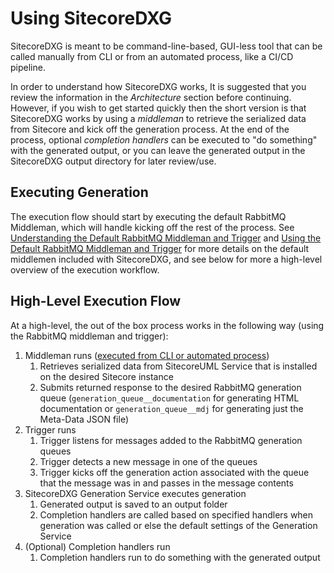 # Using SitecoreDXG

SitecoreDXG is meant to be command-line-based, GUI-less tool that can be called manually from CLI or from an automated process, like a CI/CD pipeline.

In order to understand how SitecoreDXG works, It is suggested that you review the information in the _Architecture_ section before continuing. However, if you wish to get started quickly then the short version is that SitecoreDXG works by using a _middleman_ to retrieve the serialized data from Sitecore and kick off the generation process. At the end of the process, optional _completion handlers_ can be executed to "do something" with the generated output, or you can leave the generated output in the SitecoreDXG output directory for later review/use.

## Executing Generation

The execution flow should start by executing the default RabbitMQ Middleman, which will handle kicking off the rest of the process. See [Understanding the Default RabbitMQ Middleman and Trigger](/architecture/components-overview/understanding-the-default-rabbitmq-middleman-and-trigger.md) and [Using the Default RabbitMQ Middleman and Trigger](/getting-started/using-sitecoredxg/using-the-default-rabbitmq-middleman-and-trigger.md) for more details on the default middlemen included with SitecoreDXG, and see below for more a high-level overview of the execution workflow. 

## High-Level Execution Flow

At a high-level, the out of the box process works in the following way \(using the RabbitMQ middleman and trigger\):

1. Middleman runs \([executed from CLI or automated process](/getting-started/using-sitecoredxg/using-the-default-rabbitmq-middleman-and-trigger.md)\)
   1. Retrieves serialized data from SitecoreUML Service that is installed on the desired Sitecore instance
   2. Submits returned response to the desired RabbitMQ generation queue \(`generation_queue__documentation` for generating HTML documentation or `generation_queue__mdj` for generating just the Meta-Data JSON file\)
2. Trigger runs
   1. Trigger listens for messages added to the RabbitMQ generation queues
   2. Trigger detects a new message in one of the queues
   3. Trigger kicks off the generation action associated with the queue that the message was in and passes in the message contents
3. SitecoreDXG Generation Service executes generation
   1. Generated output is saved to an output folder
   2. Completion handlers are called based on specified handlers when generation was called or else the default settings of the Generation Service
4. \(Optional\) Completion handlers run
   1. Completion handlers run to do something with the generated output



